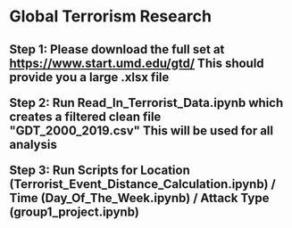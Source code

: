 <h1>Global Terrorism Research <h2>

Step 1: Please download the full set at https://www.start.umd.edu/gtd/ This should provide you a large .xlsx file

Step 2: Run Read_In_Terrorist_Data.ipynb which creates a filtered clean file "GDT_2000_2019.csv" This will be used for all analysis

Step 3: Run Scripts for Location (Terrorist_Event_Distance_Calculation.ipynb) / Time (Day_Of_The_Week.ipynb) / Attack Type (group1_project.ipynb)

